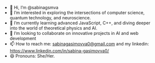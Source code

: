 - 👋 Hi, I’m @sabinagsmva
- 👀 I’m interested in exploring the intersections of computer science, quantum technology, and neuroscience.
- 🌱 I’m currently learning advanced JavaScript, C++, and diving deeper into the world of theoretical physics and AI.
- 💞️ I’m looking to collaborate on innovative projects in AI and web development
- 📫 How to reach me: sabinagasimovva0@gmail.com and my linkedin: https://www.linkedin.com/in/sabina-gasimovva0/
- 😄 Pronouns: She/Her.

<!---
sabinagsmva/sabinagsmva is a ✨ special ✨ repository because its `README.md` (this file) appears on your GitHub profile.
You can click the Preview link to take a look at your changes.
--->
